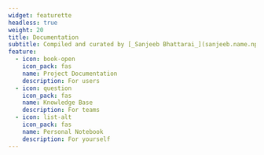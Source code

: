 ```yaml
---
widget: featurette
headless: true
weight: 20
title: Documentation
subtitle: Compiled and curated by [_Sanjeeb Bhattarai_](sanjeeb.name.np) ✨
feature:
  - icon: book-open
    icon_pack: fas
    name: Project Documentation
    description: For users
  - icon: question
    icon_pack: fas
    name: Knowledge Base
    description: For teams
  - icon: list-alt
    icon_pack: fas
    name: Personal Notebook
    description: For yourself
---
```

